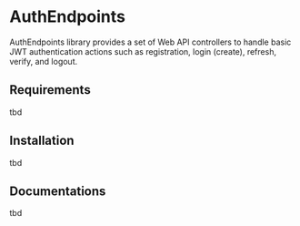 # AuthEndpoints
AuthEndpoints library provides a set of Web API controllers to handle basic JWT authentication actions such as registration, login (create), refresh, verify, and logout.

## Requirements
tbd

## Installation
tbd

## Documentations
tbd
